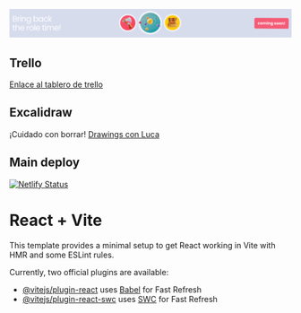 ![](./src/assets/Banner%20readme%20-%201325%20x%20135.png)

## Trello
[Enlace al tablero de trello](https://trello.com/b/KH4n8wIj/rol-project)

## Excalidraw
¡Cuidado con borrar!
[Drawings con Luca](https://excalidraw.com/#room=152718766960a57681c6,MNYmSwwE0NL-1ncrGyBECQ)

## Main deploy
[![Netlify Status](https://api.netlify.com/api/v1/badges/46e46229-0af2-4c38-a6a6-137bd3f3c7da/deploy-status)](https://app.netlify.com/sites/taupe-marshmallow-7ff78b/deploys)


# React + Vite

This template provides a minimal setup to get React working in Vite with HMR and some ESLint rules.

Currently, two official plugins are available:

- [@vitejs/plugin-react](https://github.com/vitejs/vite-plugin-react/blob/main/packages/plugin-react/README.md) uses [Babel](https://babeljs.io/) for Fast Refresh
- [@vitejs/plugin-react-swc](https://github.com/vitejs/vite-plugin-react-swc) uses [SWC](https://swc.rs/) for Fast Refresh

